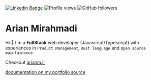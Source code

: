 [![Linkedin Badge](https://img.shields.io/badge/-thearian-blue?style=flat&logo=Linkedin&logoColor=white&link=https://www.linkedin.com/in/arian-mirahmadi-596487208/)](https://www.linkedin.com/in/arian-mirahmadi-596487208/)
![Profile views](https://gpvc.arturio.dev/thearian)
![GitHub followers](https://img.shields.io/github/followers/thearian)

# Arian Mirahmadi

Hi :wave: I'm a **FullStack** web developer (Javascript/Typescript) with experiences in `Product Management`,
`Rust language` and `Open source maintainance`

Checkout [arianm.ir](https://arianm.ir)

[documentation on my portfolio source](./docs/getting_started.md)
